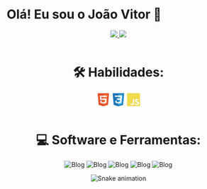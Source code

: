# Olá! Eu sou o João Vitor 👋

<div align="center">
  <a href="https://github.com/jvsantoz">
    <img height="150em" src="https://github-readme-stats.vercel.app/api?username=jvsantoz&count_private=true&include_all_commits=true&show_icons=true&theme=gotham&hide_border=false&show_owner=true"/>
    <img height="150em" src="https://github-readme-stats.vercel.app/api/top-langs/?username=jvsantoz&theme=gotham&hide_border=false&&layout=compact"/>
  </a>
</div>

<div align="center">
    <div style="display: inline_block"><br>
        <h1>🛠️ Habilidades:</h1>
        <img align="center" height="30" width="30" src="https://raw.githubusercontent.com/devicons/devicon/master/icons/html5/html5-original.svg" />
        <img align="center" height="30" width="30" src="https://raw.githubusercontent.com/devicons/devicon/master/icons/css3/css3-original.svg" />
        <img align="center" height="30" width="30" src="https://raw.githubusercontent.com/devicons/devicon/master/icons/javascript/javascript-plain.svg" />
    </div>
    <div style="display: inline_block"><br>
        <h1>💻 Software e Ferramentas:</h1>
    </div>
</div>

<div align="center">

![Blog](	https://img.shields.io/badge/Windows-0078D6?style=for-the-badge&logo=windows&logoColor=white)
![Blog](https://img.shields.io/badge/Adobe%20Photoshop-31A8FF?style=for-the-badge&logo=Adobe%20Photoshop&logoColor=black)
![Blog](https://img.shields.io/badge/Visual_Studio_Code-0078D4?style=for-the-badge&logo=visual%20studio%20code&logoColor=white)
![Blog](https://img.shields.io/badge/GIT-E44C30?style=for-the-badge&logo=git&logoColor=white)
![Blog](https://img.shields.io/badge/GitHub-100000?style=for-the-badge&logo=github&logoColor=white)

</div>
  
<div align="center">

  ![Snake animation](https://github.com/danielbped/danielbped/blob/output/github-contribution-grid-snake.svg)
  
</div>
